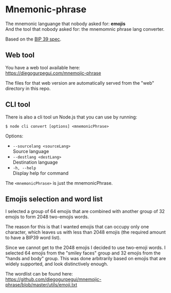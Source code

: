 # Mnemonic-phrase

The mnemonic languange that nobody asked for: **emojis**<br/>
And the tool that nobody asked for: the mnemomnic phrase lang converter.

Based on the [BIP 39 spec](https://github.com/bitcoin/bips/blob/master/bip-0039.mediawiki).

## Web tool

You have a web tool available here:<br/>
https://diegogurpegui.com/mnemojic-phrase

The files for that web version are automatically served from the "web" directory in this repo.

## CLI tool

There is also a cli tool un Node.js that you can use by running:
```
$ node cli convert [options] <mnemonicPhrase>
```

Options:
* `--sourcelang <sourceLang>`<br/>
  Source language
* `--destlang <destLang>`<br/>
  Destination language
* `-h, --help`<br/>
  Display help for command

The `<mnemonicPhrase>` is just the mnemonicPhrase.

## Emojis selection and word list

I selected a group of 64 emojis that are combined with another group of 32 emojis to form 2048 two-emojis words.

The reason for this is that I wanted emojis that can occupy only one character, which leaves us with less than 2048 emojis (the required amount to have a BIP39 word list).

Since we cannot get to the 2048 emojis I decided to use two-emoji words. I selected 64 emojis from the "smiley faces" group and 32 emojis from the "hands and body" group. This was done arbitrarily based on emojis that are widely supported, and look distinctively enough.

The wordlist can be found here:<br/>
https://github.com/diegogurpegui/mnemojic-phrase/blob/master/utils/emoji.txt